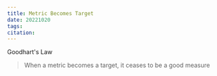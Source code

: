 ```yaml
---
title: Metric Becomes Target
date: 20221020
tags: 
citation: 
---
```


Goodhart's Law
> When a metric becomes a target, it ceases to be a good measure